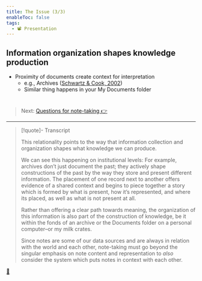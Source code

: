 ```yaml
---
title: The Issue (3/3)
enableToc: false
tags:
  - 📽️ Presentation
---
```


## Information organization shapes knowledge production

* Proximity of documents create context for interpretation
  * e.g., Archives ([Schwartz & Cook, 2002](References/Schwartz%20&%20Cook,%202002.md))
  * Similar thing happens in your My Documents folder

# 

 > 
 > Next: [Questions for note-taking 👉](!6%20Questions%20for%20note-taking.md)

---

 > 
 > \[!quote\]- Transcript
 > 
 > This relationality points to the way that information collection and organization shapes what knowledge we can produce.
 > 
 > We can see this happening on institutional levels: For example, archives don’t just document the past; they actively shape constructions of the past by the way they store and present different information. The placement of one record next to another offers evidence of a shared context and begins to piece together a story which is formed by what is present, how it’s represented, and where its placed, as well as what is not present at all.
 > 
 > Rather than offering a clear path towards meaning, the organization of this information is also part of the construction of knowledge, be it within the fonds of an archive or the Documents folder on a personal computer–or my milk crates.
 > 
 > Since notes are some of our data sources and are always in relation with the world and each other, note-taking must go beyond the singular emphasis on note content and representation to *also* consider the system which puts notes in context with each other.

[📖](@5%20Notes%20as%20structures%20of%20knowledge.md)
